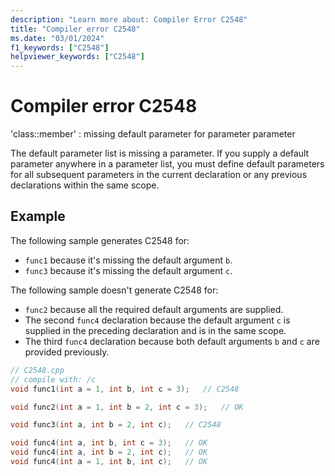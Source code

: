 ```yaml
---
description: "Learn more about: Compiler Error C2548"
title: "Compiler error C2548"
ms.date: "03/01/2024"
f1_keywords: ["C2548"]
helpviewer_keywords: ["C2548"]
---
```

# Compiler error C2548

'class::member' : missing default parameter for parameter parameter

The default parameter list is missing a parameter. If you supply a default parameter anywhere in a parameter list, you must define default parameters for all subsequent parameters in the current declaration or any previous declarations within the same scope.

## Example

The following sample generates C2548 for:

- `func1` because it's missing the default argument `b`.
- `func3` because it's missing the default argument `c`.

The following sample doesn't generate C2548 for:

- `func2` because all the required default arguments are supplied.
- The second `func4` declaration because the default argument `c` is supplied in the preceding declaration and is in the same scope.
- The third `func4` declaration because both default arguments `b` and `c` are provided previously.

```cpp
// C2548.cpp
// compile with: /c
void func1(int a = 1, int b, int c = 3);   // C2548

void func2(int a = 1, int b = 2, int c = 3);   // OK

void func3(int a, int b = 2, int c);   // C2548

void func4(int a, int b, int c = 3);   // OK
void func4(int a, int b = 2, int c);   // OK
void func4(int a = 1, int b, int c);   // OK
```
